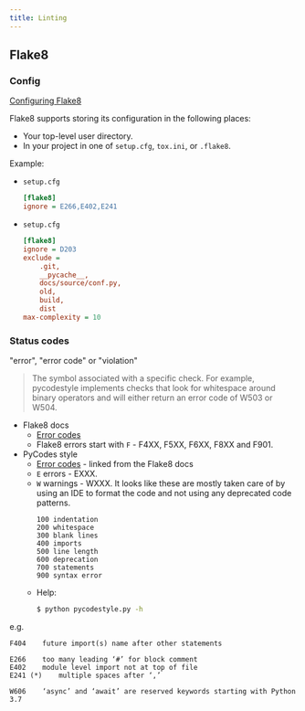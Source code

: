 ```yaml
---
title: Linting
---
```


## Flake8


### Config

[Configuring Flake8](https://flake8.pycqa.org/en/latest/user/configuration.html)
 
Flake8 supports storing its configuration in the following places:

- Your top-level user directory.
- In your project in one of `setup.cfg`, `tox.ini`, or `.flake8`.
 
Example:

- `setup.cfg`
    ```ini
    [flake8]
    ignore = E266,E402,E241
    ```
- `setup.cfg`
    ```ini
    [flake8]
    ignore = D203
    exclude =
        .git,
        __pycache__,
        docs/source/conf.py,
        old,
        build,
        dist
    max-complexity = 10
    ```
    
### Status codes

"error", "error code" or "violation"

> The symbol associated with a specific check. For example, pycodestyle implements checks that look for whitespace around binary operators and will either return an error code of W503 or W504.


- Flake8 docs
    - [Error codes](https://flake8.pycqa.org/en/latest/user/error-codes.html) 
    - Flake8 errors start with `F` - F4XX, F5XX, F6XX, F8XX and F901.
- PyCodes style
    - [Error codes](https://pycodestyle.pycqa.org/en/latest/intro.html#error-codes) - linked from the Flake8 docs
    - `E` errors - EXXX.
    - `W` warnings - WXXX. It looks like these are mostly taken care of by using an IDE to format the code and not using any deprecated code patterns.
        ```
        100 indentation
        200 whitespace
        300 blank lines
        400 imports
        500 line length
        600 deprecation
        700 statements
        900 syntax error
        ```
    - Help:
        ```sh
        $ python pycodestyle.py -h
        ```

e.g.

```
F404 	future import(s) name after other statements

E266 	too many leading ‘#’ for block comment
E402 	module level import not at top of file
E241 (*) 	multiple spaces after ‘,’

W606 	‘async’ and ‘await’ are reserved keywords starting with Python 3.7
```
